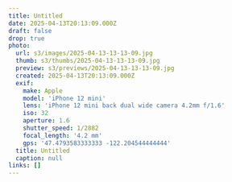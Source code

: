```yaml
---
title: Untitled
date: 2025-04-13T20:13:09.000Z
draft: false
drop: true
photo:
  url: s3/images/2025-04-13-13-13-09.jpg
  thumb: s3/thumbs/2025-04-13-13-13-09.jpg
  preview: s3/previews/2025-04-13-13-13-09.jpg
  created: 2025-04-13T20:13:09.000Z
  exif:
    make: Apple
    model: 'iPhone 12 mini'
    lens: 'iPhone 12 mini back dual wide camera 4.2mm f/1.6'
    iso: 32
    aperture: 1.6
    shutter_speed: 1/2882
    focal_length: '4.2 mm'
    gps: '47.4793583333333 -122.204544444444'
  title: Untitled
  caption: null
links: []
---
```


